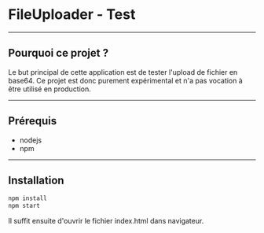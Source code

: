 # FileUploader - Test

---

## Pourquoi ce projet ?

Le but principal de cette application est de tester l'upload de fichier en base64.
Ce projet est donc purement expérimental et n'a pas vocation à être utilisé en production.

---


## Prérequis
- nodejs
- npm

---

## Installation

```bash
npm install
npm start
```
Il suffit ensuite d'ouvrir le fichier index.html dans navigateur.
